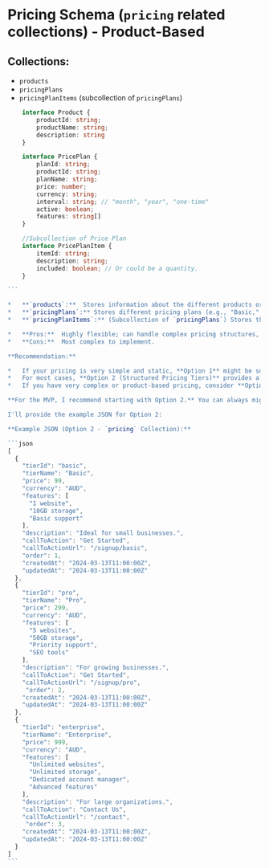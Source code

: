 # Pricing Schema (`pricing` related collections) - Product-Based

## Collections:

*   `products`
*   `pricingPlans`
*   `pricingPlanItems` (subcollection of `pricingPlans`)
``````typescript
    interface Product {
        productId: string;
        productName: string;
        description: string
    }

    interface PricePlan {
        planId: string;
        productId: string;
        planName: string;
        price: number;
        currency: string;
        interval: string; // "month", "year", "one-time"
        active: boolean;
        features: string[]
    }

    //Subcollection of Price Plan
    interface PricePlanItem {
        itemId: string;
        description: string;
        included: boolean; // Or could be a quantity.
    }

```

*   **`products`:**  Stores information about the different products or services you offer (e.g., "Website Design," "SEO Services," "Hosting").
*   **`pricingPlans`:** Stores different pricing plans (e.g., "Basic," "Pro," "Enterprise").  Each plan is linked to a `product`.
*   **`pricingPlanItems`:** (Subcollection of `pricingPlans`) Stores the individual line items included in each pricing plan.

*   **Pros:**  Highly flexible; can handle complex pricing structures, add-ons, and variations.
*   **Cons:**  Most complex to implement.

**Recommendation:**

*   If your pricing is very simple and static, **Option 1** might be sufficient.
*   For most cases, **Option 2 (Structured Pricing Tiers)** provides a good balance of structure and flexibility.
*   If you have very complex or product-based pricing, consider **Option 3**.

**For the MVP, I recommend starting with Option 2.** You can always migrate to a more complex structure later if needed.

I'll provide the example JSON for Option 2:

**Example JSON (Option 2 - `pricing` Collection):**

```json
[
  {
    "tierId": "basic",
    "tierName": "Basic",
    "price": 99,
    "currency": "AUD",
    "features": [
      "1 website",
      "10GB storage",
      "Basic support"
    ],
    "description": "Ideal for small businesses.",
    "callToAction": "Get Started",
    "callToActionUrl": "/signup/basic",
    "order": 1,
    "createdAt": "2024-03-13T11:00:00Z",
    "updatedAt": "2024-03-13T11:00:00Z"
  },
  {
    "tierId": "pro",
    "tierName": "Pro",
    "price": 299,
    "currency": "AUD",
    "features": [
      "5 websites",
      "50GB storage",
      "Priority support",
      "SEO tools"
    ],
    "description": "For growing businesses.",
    "callToAction": "Get Started",
    "callToActionUrl": "/signup/pro",
     "order": 2,
    "createdAt": "2024-03-13T11:00:00Z",
    "updatedAt": "2024-03-13T11:00:00Z"
  },
  {
    "tierId": "enterprise",
    "tierName": "Enterprise",
    "price": 999,
    "currency": "AUD",
    "features": [
      "Unlimited websites",
      "Unlimited storage",
      "Dedicated account manager",
      "Advanced features"
    ],
    "description": "For large organizations.",
    "callToAction": "Contact Us",
    "callToActionUrl": "/contact",
     "order": 3,
    "createdAt": "2024-03-13T11:00:00Z",
    "updatedAt": "2024-03-13T11:00:00Z"
  }
]
```